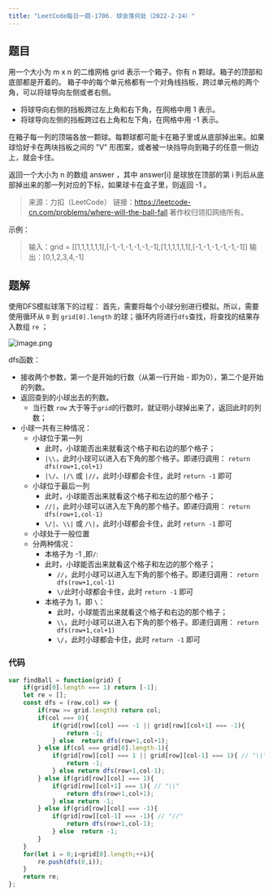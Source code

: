 ```yaml
---
title: "LeetCode每日一题-1706. 球会落何处（2022-2-24）"
---
```


## 题目

用一个大小为 m x n 的二维网格 grid 表示一个箱子。你有 n 颗球。箱子的顶部和底部都是开着的。
箱子中的每个单元格都有一个对角线挡板，跨过单元格的两个角，可以将球导向左侧或者右侧。

- 将球导向右侧的挡板跨过左上角和右下角，在网格中用 1 表示。
- 将球导向左侧的挡板跨过右上角和左下角，在网格中用 -1 表示。

在箱子每一列的顶端各放一颗球。每颗球都可能卡在箱子里或从底部掉出来。如果球恰好卡在两块挡板之间的 "V" 形图案，或者被一块挡导向到箱子的任意一侧边上，就会卡住。

返回一个大小为 n 的数组 answer ，其中 answer[i] 是球放在顶部的第 i 列后从底部掉出来的那一列对应的下标，如果球卡在盒子里，则返回 -1 。

> 来源：力扣（LeetCode）
> 链接：https://leetcode-cn.com/problems/where-will-the-ball-fall
> 著作权归领扣网络所有。

示例：
> 输入：grid = [[1,1,1,1,1,1],[-1,-1,-1,-1,-1,-1],[1,1,1,1,1,1],[-1,-1,-1,-1,-1,-1]]
> 输出：[0,1,2,3,4,-1]

<!--more-->

## 题解
使用DFS模拟球落下的过程：
首先，需要将每个小球分别进行模拟。所以，需要使用循环从 `0` 到 `grid[0].length` 的球；循环内将进行`dfs`查找，将查找的结果存入数组 `re` ；

![image.png](https://img-blog.csdnimg.cn/img_convert/f02d309bca64233b87ccbedadf30a6fb.png)

dfs函数：
- 接收两个参数，第一个是开始的行数（从第一行开始 - 即为0），第二个是开始的列数。
- 返回查到的小球出去的列数。
    - 当行数 `row` 大于等于`grid`的行数时，就证明小球掉出来了，返回此时的列数；
- 小球一共有三种情况：
    - 小球位于第一列
        - 此时，小球能否出来就看这个格子和右边的那个格子；
        - `|\\`，此时小球可以进入右下角的那个格子。即递归调用： `return dfs(row+1,col+1)` 
        - `|\/`、`|/\` 或 `|//`，此时小球都会卡住，此时 `return -1` 即可
    - 小球位于最后一列
        - 此时，小球能否出来就看这个格子和左边的那个格子；
        - `//|`，此时小球可以进入左下角的那个格子。即递归调用： `return dfs(row+1,col-1)` 
        - `\/|`、`\\|` 或 `/\|`，此时小球都会卡住，此时 `return -1` 即可
    - 小球处于一般位置
    - 分两种情况：
        - 本格子为 -1 ,即`/`:
        - 此时，小球能否出来就看这个格子和左边的那个格子；
            - `//`，此时小球可以进入左下角的那个格子。即递归调用： `return dfs(row+1,col-1)` 
            - `\/`此时小球都会卡住，此时 `return -1` 即可
        - 本格子为 1，即 `\`：
            - 此时，小球能否出来就看这个格子和右边的那个格子；
            - `\\`，此时小球可以进入右下角的那个格子。即递归调用： `return dfs(row+1,col+1)` 
            - `\/`，此时小球都会卡住，此时 `return -1` 即可

### 代码

```javascript
var findBall = function(grid) {
    if(grid[0].length === 1) return [-1];
    let re = [];
    const dfs = (row,col) => {
        if(row >= grid.length) return col;
        if(col === 0){
            if(grid[row][col] === -1 || grid[row][col+1] === -1){
                return -1;
            } else  return dfs(row+1,col+1);
        } else if(col === grid[0].length-1){
            if(grid[row][col] === 1 || grid[row][col-1] === 1){ // "\|"
                return -1;
            } else return dfs(row+1,col-1);
        } else if(grid[row][col] === 1){
            if(grid[row][col+1] === 1){ // "\\"
                return dfs(row+1,col+1);
            } else return -1;
        } else if(grid[row][col] === -1){
            if(grid[row][col-1] === -1){ // "//"
                return dfs(row+1,col-1);
            } else  return -1;
        }
    }
    for(let i = 0;i<grid[0].length;++i){
        re.push(dfs(0,i));
    }
    return re;
};
```

